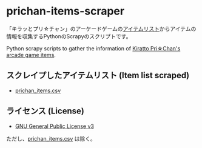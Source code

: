 # prichan-items-scraper
「キラッとプリ☆チャン」のアーケードゲームの[アイテムリスト](https://prichan.jp/items/index.html)からアイテムの情報を収集するPythonのScrapyのスクリプトです。

Python scrapy scripts to gather the information of [Kiratto Pri☆Chan's arcade game items](https://prichan.jp/items/).

## スクレイプしたアイテムリスト (Item list scraped)
- [prichan_items.csv](https://github.com/sakuramochi0/prichan-items-scraper/blob/master/prichan_items/prichan_items.csv?q=%E3%82%B9%E3%82%A4%E3%83%BC%E3%83%88)

## ライセンス (License)
- [GNU General Public License v3](LICENSE)

ただし、[prichan_items.csv](https://github.com/sakuramochi0/prichan-items-scraper/blob/master/prichan_items/prichan_items.csv?q=%E3%82%B9%E3%82%A4%E3%83%BC%E3%83%88) は除く。

